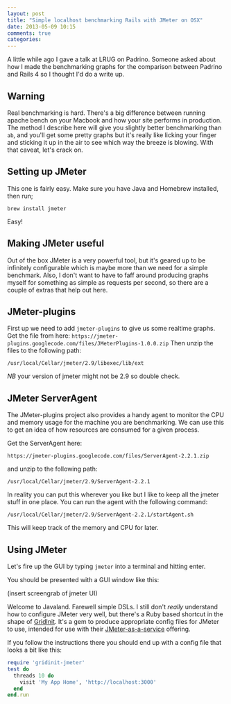 ```yaml
---
layout: post
title: "Simple localhost benchmarking Rails with JMeter on OSX"
date: 2013-05-09 10:15
comments: true
categories: 
---
```


A little while ago I gave a talk at LRUG on Padrino. Someone asked about 
how I made the benchmarking graphs for the comparison between Padrino and Rails 4 so I thought I'd do a write up.

## Warning

Real benchmarking is hard. There's a big difference between running apache bench on your Macbook and how your site performs in production. The method I describe here will give you slightly better benchmarking than `ab`, and you'll get some pretty graphs but it's really like licking your finger and sticking it up in the air to see which way the breeze is blowing. With that caveat, let's crack on.

## Setting up JMeter

This one is fairly easy. Make sure you have Java and Homebrew installed, then run;

```
brew install jmeter
```

Easy!

## Making JMeter useful

Out of the box JMeter is a very powerful tool, but it's geared up to be infinitely configurable which is maybe more than we need for a simple benchmark. Also, I don't want to have to faff around producing graphs myself for something as simple as requests per second, so there are a couple of extras that help out here.

## JMeter-plugins

First up we need to add `jmeter-plugins` to give us some realtime graphs. 
Get the file from here: `https://jmeter-plugins.googlecode.com/files/JMeterPlugins-1.0.0.zip`
Then unzip the files to the following path:

```
/usr/local/Cellar/jmeter/2.9/libexec/lib/ext
```

*NB* your version of jmeter might not be 2.9 so double check.

## JMeter ServerAgent

The JMeter-plugins project also provides a handy agent to monitor the CPU and memory usage for the machine you are benchmarking. We can use this to get an idea of how resources are consumed for a given process.

Get the ServerAgent here: 

```
https://jmeter-plugins.googlecode.com/files/ServerAgent-2.2.1.zip
```

and unzip to the following path:

```
/usr/local/Cellar/jmeter/2.9/ServerAgent-2.2.1
```

In reality you can put this wherever you like but I like to keep all the jmeter stuff in one place.
You can run the agent with the following command:

```
/usr/local/Cellar/jmeter/2.9/ServerAgent-2.2.1/startAgent.sh
```

This will keep track of the memory and CPU for later.

## Using JMeter

Let's fire up the GUI by typing `jmeter` into a terminal and hitting enter.

You should be presented with a GUI window like this:

(insert screengrab of jmeter UI)

Welcome to Javaland. Farewell simple DSLs. I still don't *really* understand how to configure JMeter very well, but there's a Ruby based shortcut in the shape of [GridInit](https://github.com/altentee/gridinit-jmeter). It's a gem to produce appropriate config files for JMeter to use, intended for use with their [JMeter-as-a-service](http://www.gridinit.com/) offering.

If you follow the instructions there you should end up with a config file that looks a bit like this:

```ruby testplan.rb
require 'gridinit-jmeter'
test do
  threads 10 do
    visit 'My App Home', 'http://localhost:3000'
  end
end.run
```


